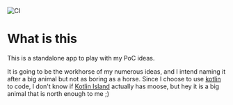 ![CI](https://github.com/murphytalk/moose/workflows/CI/badge.svg?branch=vertx)

# What is this

This is a standalone app to play with my PoC ideas.

It is going to be the workhorse of my numerous ideas, and I intend naming it after a big animal but not as boring as a horse. Since I choose to use [kotlin](https://kotlinlang.org/) to code, I don't know if [Kotlin Island](https://en.wikipedia.org/wiki/Kotlin_Island) actually has moose, but hey it is a big animal that is north enough to me ;)


